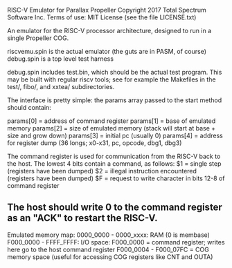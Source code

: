    RISC-V Emulator for Parallax Propeller
   Copyright 2017 Total Spectrum Software Inc.
   Terms of use: MIT License (see the file LICENSE.txt)

   An emulator for the RISC-V processor architecture, designed to run
   in a single Propeller COG.

   riscvemu.spin is the actual emulator (the guts are in PASM, of course)
   debug.spin is a top level test harness

   debug.spin includes test.bin, which should be the actual test program.
   This may be built with regular riscv tools; see for example the Makefiles
   in the test/, fibo/, and xxtea/ subdirectories.

   The interface is pretty simple: the params array passed to the start
   method should contain:
   
   params[0] = address of command register
   params[1] = base of emulated memory
   params[2] = size of emulated memory (stack will start at base + size and grow down)
   params[3] = initial pc (usually 0)
   params[4] = address for register dump (36 longs; x0-x31, pc, opcode, dbg1, dbg3)

   The command register is used for communication from the RISC-V back to the host.
   The lowest 4 bits contain a command, as follows:
   $1 = single step (registers have been dumped)
   $2 = illegal instruction encountered (registers have been dumped)
   $F = request to write character in bits 12-8 of command register

   The host should write 0 to the command register as an "ACK" to restart the RISC-V.
  ---------------------------------------------------------------------
  Emulated memory map:
  0000_0000 - 0000_xxxx: RAM (0 is membase)
  F000_0000 - FFFF_FFFF: I/O space:
     F000_0000 = command register; writes here go to the host command register
     F000_0004 - F000_07FC = COG memory space (useful for accessing COG registers like CNT and OUTA)
